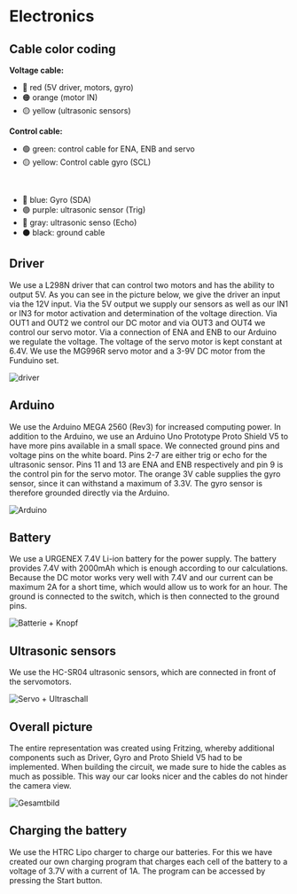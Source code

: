 # Electronics
## Cable color coding
**Voltage cable:**
* 🔴 red (5V driver, motors, gyro)
* 🟠 orange (motor IN)
* 🟡 yellow (ultrasonic sensors)

**Control cable:**
* 🟢 green: control cable for ENA, ENB and servo
* 🟡 yellow: Control cable gyro (SCL)
<br/>

* 🔵 blue: Gyro (SDA)
* 🟣 purple: ultrasonic sensor (Trig)
* 🔘 gray: ultrasonic senso (Echo)
* ⚫️ black: ground cable

## Driver
We use a L298N driver that can control two motors and has the ability to output 5V. As you can see in the picture below, we give the driver an input via the 12V input. Via the 5V output we supply our sensors as well as our IN1 or IN3 for motor activation and determination of the voltage direction. Via OUT1 and OUT2 we control our DC motor and via OUT3 and OUT4 we control our servo motor. Via a connection of ENA and ENB to our Arduino we regulate the voltage. The voltage of the servo motor is kept constant at 6.4V. We use the MG996R servo motor and a 3-9V DC motor from the Funduino set.

![driver](https://github.com/SchroedingersBit/PfortGT-WRO/assets/93491768/011ca2d6-0b49-4f2f-8c29-943fe6d20fa5)

## Arduino
We use the Arduino MEGA 2560 (Rev3) for increased computing power. In addition to the Arduino, we use an Arduino Uno Prototype Proto Shield V5 to have more pins available in a small space. We connected ground pins and voltage pins on the white board. Pins 2-7 are either trig or echo for the ultrasonic sensor. Pins 11 and 13 are ENA and ENB respectively and pin 9 is the control pin for the servo motor. The orange 3V cable supplies the gyro sensor, since it can withstand a maximum of 3.3V. The gyro sensor is therefore grounded directly via the Arduino.

![Arduino](https://github.com/SchroedingersBit/PfortGT-WRO/assets/93491768/d9f0fbc2-7ac8-450e-85b8-eed33ab25070)

## Battery
We use a URGENEX 7.4V Li-ion battery for the power supply. The battery provides 7.4V with 2000mAh which is enough according to our calculations. Because the DC motor works very well with 7.4V and our current can be maximum 2A for a short time, which would allow us to work for an hour. The ground is connected to the switch, which is then connected to the ground pins.  

![Batterie + Knopf](https://github.com/SchroedingersBit/PfortGT-WRO/assets/93491768/2f4fe213-dc1e-48c4-af92-1f101684ee40)

## Ultrasonic sensors
We use the HC-SR04 ultrasonic sensors, which are connected in front of the servomotors.

![Servo + Ultraschall](https://github.com/SchroedingersBit/PfortGT-WRO/assets/93491768/8122f87d-3152-4029-9389-b9e9dc073e89)

## Overall picture
The entire representation was created using Fritzing, whereby additional components such as Driver, Gyro and Proto Shield V5 had to be implemented.
When building the circuit, we made sure to hide the cables as much as possible. This way our car looks nicer and the cables do not hinder the camera view.

![Gesamtbild](https://github.com/SchroedingersBit/PfortGT-WRO/assets/93491768/91a0c85f-1f8b-421b-811c-65d37a91613d)

## Charging the battery
We use the HTRC Lipo charger to charge our batteries. For this we have created our own charging program that charges each cell of the battery to a voltage of 3.7V with a current of 1A. The program can be accessed by pressing the Start button.


